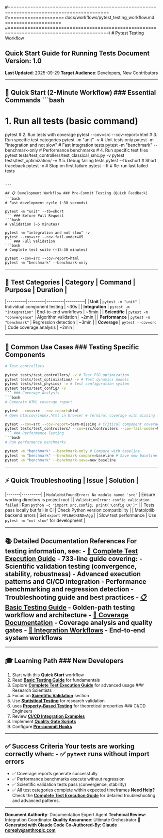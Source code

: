 #==========================================================================================\
#==================== docs/workflows/pytest_testing_workflow.md ====================\
#==========================================================================================\ # Pytest Testing Workflow
## Quick Start Guide for Running Tests **Document Version**: 1.0

**Last Updated**: 2025-09-29
**Target Audience**: Developers, New Contributors

---

## 🚀 Quick Start (2-Minute Workflow) ### Essential Commands ```bash

# 1. Run all tests (basic command)

pytest # 2. Run tests with coverage
pytest --cov=src --cov-report=html # 3. Run specific test categories
pytest -m "unit" -v # Unit tests only
pytest -m "integration and not slow" # Fast integration tests
pytest -m "benchmark" --benchmark-only # Performance benchmarks # 4. Run specific test files
pytest tests/test_controllers/test_classical_smc.py -v
pytest tests/test_optimization/ -v # 5. Debug failing tests
pytest --tb=short # Short traceback
pytest -x # Stop on first failure
pytest --lf # Re-run last failed tests
```

---

## 📋 Development Workflow ### Pre-Commit Testing (Quick Feedback)
```bash
# Fast development cycle (~30 seconds)

pytest -m "unit" --tb=short
``` ### Before Pull Request
```bash
# validation (~5 minutes)

pytest -m "integration and not slow" -v
pytest --cov=src --cov-fail-under=85
``` ### Full Validation
```bash
# Complete test suite (~15-30 minutes)

pytest --cov=src --cov-report=html
pytest -m "benchmark" --benchmark-only
```

---

## 🎯 Test Categories | Category | Command | Purpose | Duration |
|----------|---------|---------|----------|
| **Unit** | `pytest -m "unit"` | Individual component testing | ~30s |
| **Integration** | `pytest -m "integration"` | End-to-end workflows | ~5min |
| **Scientific** | `pytest -m "convergence"` | Algorithm validation | ~2min |
| **Performance** | `pytest -m "benchmark"` | Regression detection | ~3min |
| **Coverage** | `pytest --cov=src` | Code coverage analysis | ~2min |

---

## 🔧 Common Use Cases ### Testing Specific Components
```bash
# Test controllers

pytest tests/test_controllers/ -v # Test PSO optimization
pytest tests/test_optimization/ -v # Test dynamics models
pytest tests/test_physics/ -v # Test configuration system
pytest tests/test_config/ -v
``` ### Coverage Analysis
```bash
# Generate HTML coverage report

pytest --cov=src --cov-report=html
# Open htmlcov/index.html in browser # Terminal coverage with missing lines

pytest --cov=src --cov-report=term-missing # Critical component coverage (must be ≥95%)
pytest tests/test_controllers/ --cov=src/controllers --cov-fail-under=95
``` ### Performance Testing
```bash
# Run performance benchmarks

pytest -m "benchmark" --benchmark-only # Compare with baseline
pytest -m "benchmark" --benchmark-compare=baseline # Save new baseline
pytest -m "benchmark" --benchmark-save=new_baseline
```

---

## ⚡ Quick Troubleshooting | Issue | Solution |
|-------|----------|
| `ModuleNotFoundError: No module named 'src'` | Ensure working directory is project root |
| `ValidationError: config validation failed` | Run `python -c "import src.config; print('Config OK')"` |
| Tests pass locally but fail in CI | Check Python version compatibility |
| Matplotlib backend errors | Set `export MPLBACKEND=Agg` |
| Slow test performance | Use `pytest -m "not slow"` for development |

---

## 📚 Detailed Documentation References For testing information, see: - **[📖 Complete Test Execution Guide](../test_execution_guide.md)** - 733-line guide covering: - Scientific validation testing (convergence, stability, robustness) - Advanced execution patterns and CI/CD integration - Performance benchmarking and regression detection - Troubleshooting guide and best practices - **[📋 Basic Testing Guide](../TESTING.md)** - Golden-path testing workflow and architecture - **[🔧 Coverage Documentation](../testing/)** - Coverage analysis and quality gates - **[🚀 Integration Workflows](./complete_integration_guide.md)** - End-to-end system workflows

---

## 🎓 Learning Path ### New Developers
1. Start with this **Quick Start** workflow
2. Read **[Basic Testing Guide](../TESTING.md)** for fundamentals
3. Explore **[Complete Test Execution Guide](../test_execution_guide.md)** for advanced usage ### Research Scientists
1. Focus on **[Scientific Validation](../test_execution_guide.md#scientific-validation-tests)** section
2. Use **[Statistical Testing](../test_execution_guide.md#statistical-validation-tests)** for research validation
3. uses **[Property-Based Testing](../test_execution_guide.md#property-based-testing)** for theoretical properties ### CI/CD Engineers
1. Review **[CI/CD Integration Examples](../test_execution_guide.md#cicd-integration-examples)**
2. Implement **[Quality Gate Scripts](../test_execution_guide.md#quality-gate-script)**
3. Configure **[Pre-commit Hooks](../test_execution_guide.md#pre-commit-hook-configuration)**

---

## ✅ Success Criteria **Your tests are working correctly when:** - ✅ `pytest` runs without import errors
- ✅ Coverage reports generate successfully
- ✅ Performance benchmarks execute without regression
- ✅ Scientific validation tests pass (convergence, stability)
- ✅ All test categories complete within expected timeframes **Need Help?** Check the **[Complete Test Execution Guide](../test_execution_execution_guide.md)** for detailed troubleshooting and advanced patterns.

---

**Document Authority**: Documentation Expert Agent
**Technical Review**: Integration Coordinator
**Quality Assurance**: Ultimate Orchestrator **🤖 Generated with [Claude Code](https://claude.ai/code)** **Co-Authored-By: Claude <noreply@anthropic.com>**
